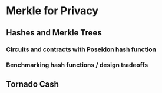 # Merkle for Privacy

## Hashes and Merkle Trees

### Circuits and contracts with Poseidon hash function

### Benchmarking hash functions / design tradeoffs

## Tornado Cash
